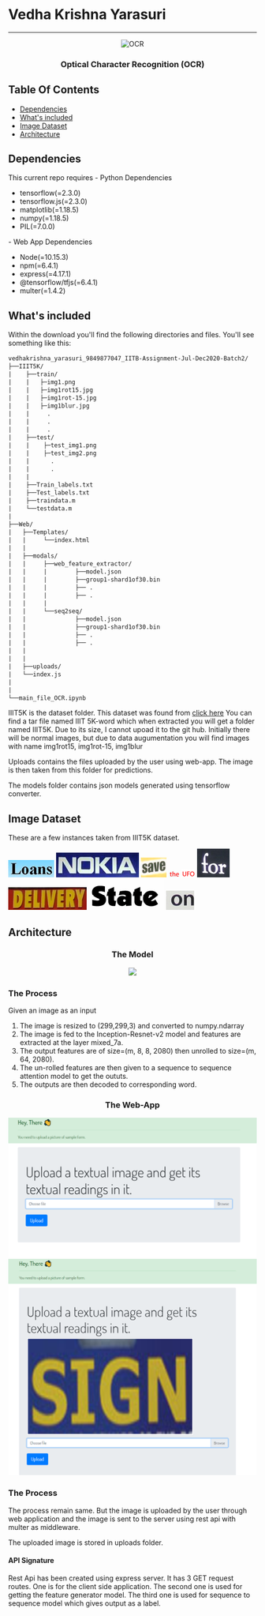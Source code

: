 # Vedha Krishna Yarasuri
--- 
<p align="center">
    <img src="https://store-images.s-microsoft.com/image/apps.4294.13510798886736958.a650f2a3-9e4d-4aeb-8aff-d1ce5d232c80.cf7f9fcd-4d78-4d3f-8a03-98ed771f89c1" alt="OCR" width="200"  height="165">
</p>

<h3 align="center">Optical Character Recognition (OCR)</h3>

## Table Of Contents
- [Dependencies](#dependencies)
- [What's included](#whats-included)
- [Image Dataset](#image-data)
- [Architecture](#architecture)

## Dependencies
<p>This current repo requires 
    - Python Dependencies
    <ul>
        <li>tensorflow(=2.3.0)</li>
        <li>tensorflow.js(=2.3.0)</li>
        <li>matplotlib(=1.18.5)</li>
        <li>numpy(=1.18.5)</li>
        <li>PIL(=7.0.0)</li>
    </ul>
    - Web App Dependencies
    <ul>
        <li>Node(=10.15.3)</li>
        <li>npm(=6.4.1)</li>
        <li>express(=4.17.1)</li>
        <li>@tensorflow/tfjs(=6.4.1)</li>
        <li>multer(=1.4.2)</li>
    </ul>
</p>

## What's included
Within the download you'll find the following directories and files. You'll see something like this:
```text
vedhakrishna_yarasuri_9849877047_IITB-Assignment-Jul-Dec2020-Batch2/
├──IIIT5K/
|    ├──train/
|    |   ├─img1.png
|    |   ├─img1rot15.jpg
|    |   ├─img1rot-15.jpg
|    |   ├─img1blur.jpg
|    |     .
|    |     .
|    |     .
|    ├──test/
|    |    ├─test_img1.png
|    |    ├─test_img2.png
|    |      .
|    |      .
|    |          
|    ├──Train_labels.txt
|    ├──Test_labels.txt     
|    ├──traindata.m
|    └──testdata.m
|
├──Web/
|   ├──Templates/
|   |     └──index.html
|   |
|   ├──modals/
|   |     ├──web_feature_extractor/
|   |     |        ├──model.json
|   |     |        ├──group1-shard1of30.bin
|   |     |        ├── .
|   |     |        ├── .
|   |     |         
|   |     └──seq2seq/ 
|   |              ├──model.json
|   |              ├──group1-shard1of30.bin
|   |              ├── .
|   |              ├── .
|   |
|   |
|   ├──uploads/
|   └──index.js
|   
|
└──main_file_OCR.ipynb

```
<p>IIIT5K is the dataset folder. This dataset was found from <a href="https://cvit.iiit.ac.in/research/projects/cvit-projects/the-iiit-5k-word-dataset">click here</a>
You can find a tar file named IIIT 5K-word which when extracted you will get a folder named IIIT5K. Due to its size, I cannot upoad it to the git hub. Initially there will be normal images, but due to data augumentation you will find images with name img1rot15, img1rot-15, img1blur</p>

<p>Uploads contains the files uploaded by the user using web-app. The image is then taken from this folder for predictions.</p> 
<p>The models folder contains json models generated using tensorflow converter.</p>

## Image Dataset
These are a few instances taken from IIIT5K dataset.
<p>
    <img src="https://github.com/yvkrishna/vedhakrishna_yarasuri_9849877047_IITB-Assignment-Jul-Dec2020-Batch2/blob/master/Images/image1.png">
    <img src="https://github.com/yvkrishna/vedhakrishna_yarasuri_9849877047_IITB-Assignment-Jul-Dec2020-Batch2/blob/master/Images/image2.png">
    <img src="https://github.com/yvkrishna/vedhakrishna_yarasuri_9849877047_IITB-Assignment-Jul-Dec2020-Batch2/blob/master/Images/image3.png">
    <img src="https://github.com/yvkrishna/vedhakrishna_yarasuri_9849877047_IITB-Assignment-Jul-Dec2020-Batch2/blob/master/Images/image4.png">
    <img src="https://github.com/yvkrishna/vedhakrishna_yarasuri_9849877047_IITB-Assignment-Jul-Dec2020-Batch2/blob/master/Images/image5.png">
    <img src="https://github.com/yvkrishna/vedhakrishna_yarasuri_9849877047_IITB-Assignment-Jul-Dec2020-Batch2/blob/master/Images/image6.png">
    <img src="https://github.com/yvkrishna/vedhakrishna_yarasuri_9849877047_IITB-Assignment-Jul-Dec2020-Batch2/blob/master/Images/image7.png">
    <img src="https://github.com/yvkrishna/vedhakrishna_yarasuri_9849877047_IITB-Assignment-Jul-Dec2020-Batch2/blob/master/Images/image8.png">
    <img src="https://github.com/yvkrishna/vedhakrishna_yarasuri_9849877047_IITB-Assignment-Jul-Dec2020-Batch2/blob/master/Images/image9.png">
</p>

## Architecture
<h3 align="center">The Model</h3>
<p align="center">
    <img src="https://camo.githubusercontent.com/c756a5d464b9189f0ed72e3b156898c5e056d5f5/687474703a2f2f63732e636d752e6564752f7e79756e7469616e642f4f43522d322e6a7067">
</p><h3>The Process</h3>
Given an image as an input
<ol>
    <li>The image is resized to (299,299,3) and converted to numpy.ndarray</li>
    <li>The image is fed to the Inception-Resnet-v2 model and features are extracted at the layer mixed_7a.</li>
    <li>The output features are of size=(m, 8, 8, 2080) then unrolled to size=(m, 64, 2080).</li>
    <li>The un-rolled features are then given to a sequence to sequence attention model to get the oututs.</li>
    <li>The outputs are then decoded to corresponding word.</li>
</ol>
<h3 align="center">The Web-App</h3>
<p>
    <img src="https://github.com/yvkrishna/vedhakrishna_yarasuri_9849877047_IITB-Assignment-Jul-Dec2020-Batch2/blob/master/Images/web1.png">
    <img src="https://github.com/yvkrishna/vedhakrishna_yarasuri_9849877047_IITB-Assignment-Jul-Dec2020-Batch2/blob/master/Images/web2.png">
</p>

<h3>The Process</h3>
<p>The process remain same. But the image is uploaded by the user through web application and the image is sent to the server using rest api with multer as middleware.</p>
<p>The uploaded image is stored in uploads folder.</p>

<h4>API Signature</h4>
<p>Rest Api has been created using express server. It has 3 GET request routes. One is for the client side application. The second one is used for getting the feature generator model. The third one is used for sequence to sequence model which gives output as a label.</p>
